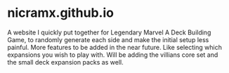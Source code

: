 # nicramx.github.io
A website I quickly put together for Legendary Marvel A Deck Building Game, to randomly generate each side and make the initial setup less painful.
More features to be added in the near future. Like selecting which expansions you wish to play with. Will be adding the villians core set and the small deck expansion packs as well.
